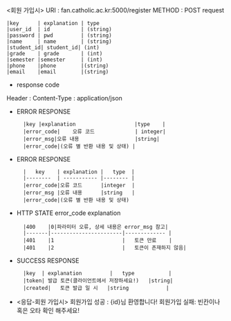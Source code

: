 <회원 가입시>
URI : fan.catholic.ac.kr:5000/register
METHOD : POST
    request
    
    |key      | explanation | type
    |user_id  | id          | (string)
    |password | pwd         | (string)
    |name     | name        | (string)
    |student_id| student_id| (int)
    |grade    | grade       | (int)
    |semester |semester     | (int)
    |phone    |phone        |(string)
    |email    |email        |(string)
    
- response code

Header : Content-Type : application/json

- ERROR RESPONSE

        |key |explanation                   |type    |
        |error_code|	오류 코드             | integer|
        |error_msg|오류 내용                  |string|
        |error_code|(오류 별 반환 내용 및 상태) |

- ERROR RESPONSE

      
        |   key    | explanation |   type  |
        |--------  | ----------- |-------- |
        |error_code|오류 코드      |integer  |
        |error_msg |오류 내용      |string   |
        |error_code|(오류 별 반환 내용 및 상태)

- HTTP STATE	error_code	explanation

        |400	|0|파라미터 오류, 상세 내용은 error_msg 참고|
        |-------|-----------------------|------------- |
        |401	|1                      |	토큰 만료    |
        |401	|2                      |	토큰이 존재하지 않음|
    
- SUCCESS RESPONSE

        |key  |	explanation         |	type           |
        |token|	발급 토큰(클라이언트에서 저장하세요!)	|string|
        |created|	토큰 발급 일 시	|string            |

- <응답-회원 가입시>
회원가입 성공 : {id}님 환영합니다!
회원가입 실패: 빈칸이나 혹은 오타 확인 해주세요!
